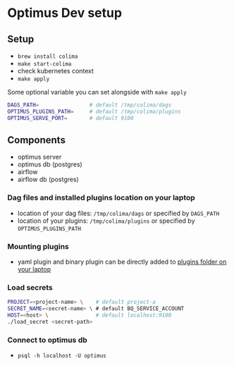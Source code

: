
# Optimus Dev setup

## Setup
+ `brew install colima`
+ `make start-colima`
+ check kubernetes context
+ `make apply`

Some optional variable you can set alongside with `make apply`
```sh
DAGS_PATH=                # default /tmp/colima/dags
OPTIMUS_PLUGINS_PATH=     # default /tmp/colima/plugins
OPTIMUS_SERVE_PORT=       # default 9100
```

## Components
+ optimus server
+ optimus db (postgres)
+ airflow 
+ airflow db (postgres)

### Dag files and installed plugins location on your laptop
+ location of your dag files: `/tmp/colima/dags` or specified by `DAGS_PATH`
+ location of your plugins: `/tmp/colima/plugins` or specified by `OPTIMUS_PLUGINS_PATH`

### Mounting plugins
+ yaml plugin and binary plugin can be directly added to [plugins folder on your laptop](#dag-files-and-installed-plugins-location-on-your-laptop)

### Load secrets
```sh
PROJECT=<project-name> \    # default project-a
SECRET_NAME=<secret-name> \ # default BQ_SERVICE_ACCOUNT
HOST=<host> \               # default localhost:9100
./load_secret <secret-path>
```

### Connect to optimus db
+ `psql -h localhost -U optimus`


